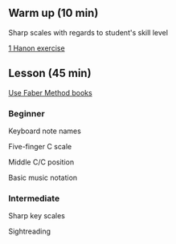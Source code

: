 ## Warm up (10 min)

Sharp scales with regards to student's skill level

[1 Hanon exercise](https://www.amazon.com/Hanon-Virtuoso-Exercises-Complete-Schirmers/dp/0793525446/ref=sr_1_1?crid=3UWPLK0XEUR9R&keywords=hanon+the+virtuoso+pianist+in+60+exercises&qid=1669151751&sprefix=hanon%2Caps%2C296&sr=8-1)

## Lesson (45 min)

[Use Faber Method books](https://www.amazon.com/Primer-Level-Lesson-Piano-Adventures/dp/1616770759/ref=sr_1_1?crid=2ZJD85CH0TECH&keywords=faber+piano+adventures+primer+level&qid=1669151336&sprefix=faber+piano+adventures+pri%2Caps%2C245&sr=8-1)

### Beginner

Keyboard note names

Five-finger C scale

Middle C/C position

Basic music notation

### Intermediate

Sharp key scales

Sightreading


